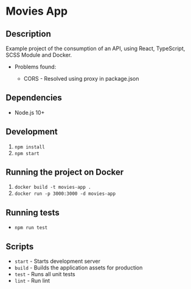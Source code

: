 # Movies App

## Description

Example project of the consumption of an API, using React, TypeScript, SCSS Module and Docker.

- Problems found:

  - CORS - Resolved using proxy in package.json

## Dependencies

- Node.js 10+

## Development

1. `npm install`
2. `npm start`

## Running the project on Docker

1. `docker build -t movies-app .`
1. `docker run -p 3000:3000 -d movies-app`

## Running tests

- `npm run test`

## Scripts

- `start` - Starts development server
- `build` - Builds the application assets for production
- `test` - Runs all unit tests
- `lint` - Run lint
